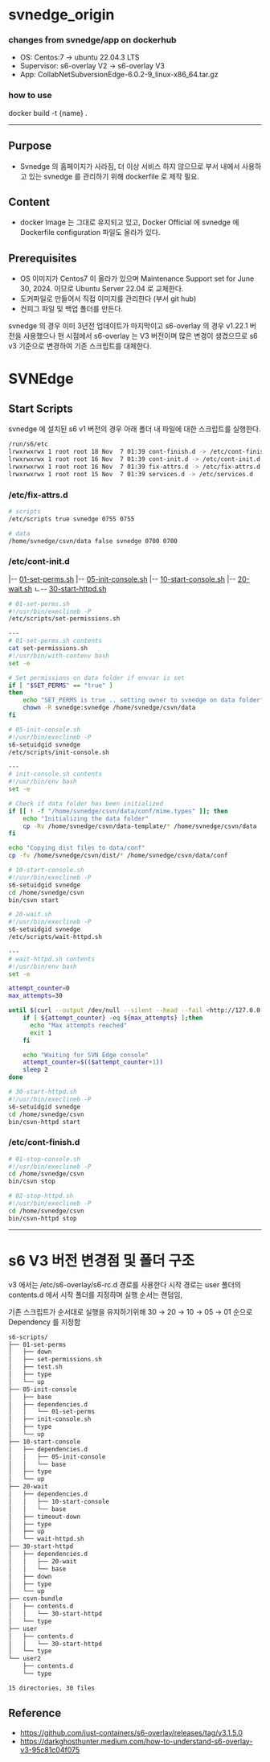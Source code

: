 # svnedge_origin

### changes from svnedge/app on dockerhub
- OS: Centos:7 -> ubuntu 22.04.3 LTS
- Supervisor: s6-overlay V2 -> s6-overlay V3
- App: CollabNetSubversionEdge-6.0.2-9_linux-x86_64.tar.gz

### how to use
docker build -t {name} .


---
## Purpose

- Svnedge 의 홈페이지가 사라짐, 더 이상 서비스 하지 않으므로 부서 내에서 사용하고 있는 svnedge 를 관리하기 위해 dockerfile 로 제작 필요.

## Content

- docker Image 는 그대로 유지되고 있고, Docker Official 에 svnedge 에 Dockerfile configuration 파일도 올라가 있다.

## Prerequisites

- OS 이미지가 Centos7 이 올라가 있으며 Maintenance Support set for June 30, 2024. 이므로 Ubuntu Server 22.04 로 교체한다.
- 도커파일로 만들어서 직접 이미지를 관리한다 (부서 git hub)
- 컨피그 파일 및 백업 폴더를 만든다.

svnedge 의 경우 이미 3년전 업데이트가 마지막이고 s6-overlay 의 경우 v1.22.1 버전을 사용했으나 현 시점에서 s6-overlay 는 V3 버전이며 많은 변경이 생겼으므로 s6 v3 기준으로 변경하여 기존 스크립트를 대체한다.

# SVNEdge

## Start Scripts

svnedge 에 설치된 s6 v1 버전의 경우 아래 폴더 내 파일에 대한 스크립트를 실행한다.

```bash
/run/s6/etc
lrwxrwxrwx 1 root root 18 Nov  7 01:39 cont-finish.d -> /etc/cont-finish.d
lrwxrwxrwx 1 root root 16 Nov  7 01:39 cont-init.d -> /etc/cont-init.d
lrwxrwxrwx 1 root root 16 Nov  7 01:39 fix-attrs.d -> /etc/fix-attrs.d
lrwxrwxrwx 1 root root 15 Nov  7 01:39 services.d -> /etc/services.d

```

### /etc/fix-attrs.d

```bash
# scripts
/etc/scripts true svnedge 0755 0755

# data
/home/svnedge/csvn/data false svnedge 0700 0700

```

### /etc/cont-init.d

|-- [01-set-perms.sh](http://01-set-perms.sh/)
|-- [05-init-console.sh](http://05-init-console.sh/)
|-- [10-start-console.sh](http://10-start-console.sh/)
|-- [20-wait.sh](http://20-wait.sh/)
ㄴ-- [30-start-httpd.sh](http://30-start-httpd.sh/)

```bash
# 01-set-perms.sh
#!/usr/bin/execlineb -P
/etc/scripts/set-permissions.sh

---
# 01-set-perms.sh contents
cat set-permissions.sh
#!/usr/bin/with-contenv bash
set -e

# Set permissions on data folder if envvar is set
if [ "$SET_PERMS" == "true" ]
then
    echo "SET_PERMS is true .. setting owner to svnedge on data folder"
    chown -R svnedge:svnedge /home/svnedge/csvn/data
fi

```

```bash
# 05-init-console.sh
#!/usr/bin/execlineb -P
s6-setuidgid svnedge
/etc/scripts/init-console.sh

---
# init-console.sh contents
#!/usr/bin/env bash
set -e

# Check if data folder has been initialized
if [[ ! -f "/home/svnedge/csvn/data/conf/mime.types" ]]; then
    echo "Initializing the data folder"
    cp -Rv /home/svnedge/csvn/data-template/* /home/svnedge/csvn/data
fi

echo "Copying dist files to data/conf"
cp -fv /home/svnedge/csvn/dist/* /home/svnedge/csvn/data/conf

```

```bash
# 10-start-console.sh
#!/usr/bin/execlineb -P
s6-setuidgid svnedge
cd /home/svnedge/csvn
bin/csvn start
```

```bash
# 20-wait.sh
#!/usr/bin/execlineb -P
s6-setuidgid svnedge
/etc/scripts/wait-httpd.sh

---
# wait-httpd.sh contents
#!/usr/bin/env bash
set -e

attempt_counter=0
max_attempts=30

until $(curl --output /dev/null --silent --head --fail <http://127.0.0.1:3343/csvn>); do
    if [ ${attempt_counter} -eq ${max_attempts} ];then
      echo "Max attempts reached"
      exit 1
    fi

    echo "Waiting for SVN Edge console"
    attempt_counter=$(($attempt_counter+1))
    sleep 2
done

```

```bash
# 30-start-httpd.sh
#!/usr/bin/execlineb -P
s6-setuidgid svnedge
cd /home/svnedge/csvn
bin/csvn-httpd start
```

### /etc/cont-finish.d

```bash
# 01-stop-console.sh
#!/usr/bin/execlineb -P
cd /home/svnedge/csvn
bin/csvn stop

# 02-stop-httpd.sh
#!/usr/bin/execlineb -P
cd /home/svnedge/csvn
bin/csvn-httpd stop

```

---

# s6 V3 버전 변경점 및 폴더 구조

v3 에서는 /etc/s6-overlay/s6-rc.d 경로를 사용한다 시작 경로는 user 폴더의 contents.d 에서 시작 폴더를 지정하며 실행 순서는 랜덤임,

기존 스크립트가 순서대로 실행을 유지하기위해 30 → 20 → 10 → 05 → 01 순으로 Dependency 를 지정함

 

```bash
s6-scripts/
├── 01-set-perms
│   ├── down
│   ├── set-permissions.sh
│   ├── test.sh
│   ├── type
│   └── up
├── 05-init-console
│   ├── base
│   ├── dependencies.d
│   │   └── 01-set-perms
│   ├── init-console.sh
│   ├── type
│   └── up
├── 10-start-console
│   ├── dependencies.d
│   │   ├── 05-init-console
│   │   └── base
│   ├── type
│   └── up
├── 20-wait
│   ├── dependencies.d
│   │   ├── 10-start-console
│   │   └── base
│   ├── timeout-down
│   ├── type
│   ├── up
│   └── wait-httpd.sh
├── 30-start-httpd
│   ├── dependencies.d
│   │   ├── 20-wait
│   │   └── base
│   ├── down
│   ├── type
│   └── up
├── csvn-bundle
│   ├── contents.d
│   │   └── 30-start-httpd
│   └── type
├── user
│   ├── contents.d
│   │   └── 30-start-httpd
│   └── type
└── user2
    ├── contents.d
    └── type

15 directories, 30 files
```

## Reference

- https://github.com/just-containers/s6-overlay/releases/tag/v3.1.5.0
- https://darkghosthunter.medium.com/how-to-understand-s6-overlay-v3-95c81c04f075